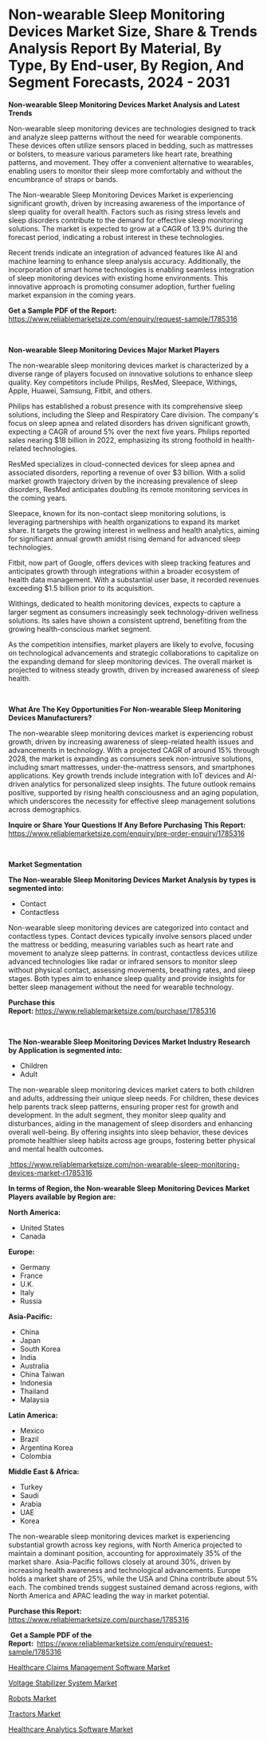 <p><h1>Non-wearable Sleep Monitoring Devices Market Size, Share & Trends Analysis Report By Material, By Type, By End-user, By Region, And Segment Forecasts, 2024 - 2031</h1></p><p><strong>Non-wearable Sleep Monitoring Devices Market Analysis and Latest Trends</strong></p>
<p><p>Non-wearable sleep monitoring devices are technologies designed to track and analyze sleep patterns without the need for wearable components. These devices often utilize sensors placed in bedding, such as mattresses or bolsters, to measure various parameters like heart rate, breathing patterns, and movement. They offer a convenient alternative to wearables, enabling users to monitor their sleep more comfortably and without the encumbrance of straps or bands.</p><p>The Non-wearable Sleep Monitoring Devices Market is experiencing significant growth, driven by increasing awareness of the importance of sleep quality for overall health. Factors such as rising stress levels and sleep disorders contribute to the demand for effective sleep monitoring solutions. The market is expected to grow at a CAGR of 13.9% during the forecast period, indicating a robust interest in these technologies.</p><p>Recent trends indicate an integration of advanced features like AI and machine learning to enhance sleep analysis accuracy. Additionally, the incorporation of smart home technologies is enabling seamless integration of sleep monitoring devices with existing home environments. This innovative approach is promoting consumer adoption, further fueling market expansion in the coming years.</p></p>
<p><strong>Get a Sample PDF of the Report:&nbsp;</strong> <a href="https://www.reliablemarketsize.com/enquiry/request-sample/1785316?utm_campaign=1167&utm_medium=2&utm_source=Github&utm_content=ia&utm_term=18112024&utm_id=non-wearable-sleep-monitoring-devices">https://www.reliablemarketsize.com/enquiry/request-sample/1785316</a></p>
<p>&nbsp;</p>
<p><strong>Non-wearable Sleep Monitoring Devices Major Market Players</strong></p>
<p><p>The non-wearable sleep monitoring devices market is characterized by a diverse range of players focused on innovative solutions to enhance sleep quality. Key competitors include Philips, ResMed, Sleepace, Withings, Apple, Huawei, Samsung, Fitbit, and others. </p><p>Philips has established a robust presence with its comprehensive sleep solutions, including the Sleep and Respiratory Care division. The company's focus on sleep apnea and related disorders has driven significant growth, expecting a CAGR of around 5% over the next five years. Philips reported sales nearing $18 billion in 2022, emphasizing its strong foothold in health-related technologies.</p><p>ResMed specializes in cloud-connected devices for sleep apnea and associated disorders, reporting a revenue of over $3 billion. With a solid market growth trajectory driven by the increasing prevalence of sleep disorders, ResMed anticipates doubling its remote monitoring services in the coming years.</p><p>Sleepace, known for its non-contact sleep monitoring solutions, is leveraging partnerships with health organizations to expand its market share. It targets the growing interest in wellness and health analytics, aiming for significant annual growth amidst rising demand for advanced sleep technologies.</p><p>Fitbit, now part of Google, offers devices with sleep tracking features and anticipates growth through integrations within a broader ecosystem of health data management. With a substantial user base, it recorded revenues exceeding $1.5 billion prior to its acquisition.</p><p>Withings, dedicated to health monitoring devices, expects to capture a larger segment as consumers increasingly seek technology-driven wellness solutions. Its sales have shown a consistent uptrend, benefiting from the growing health-conscious market segment.</p><p>As the competition intensifies, market players are likely to evolve, focusing on technological advancements and strategic collaborations to capitalize on the expanding demand for sleep monitoring devices. The overall market is projected to witness steady growth, driven by increased awareness of sleep health.</p></p>
<p>&nbsp;</p>
<p><strong>What Are The Key Opportunities For Non-wearable Sleep Monitoring Devices Manufacturers?</strong></p>
<p><p>The non-wearable sleep monitoring devices market is experiencing robust growth, driven by increasing awareness of sleep-related health issues and advancements in technology. With a projected CAGR of around 15% through 2028, the market is expanding as consumers seek non-intrusive solutions, including smart mattresses, under-the-mattress sensors, and smartphones applications. Key growth trends include integration with IoT devices and AI-driven analytics for personalized sleep insights. The future outlook remains positive, supported by rising health consciousness and an aging population, which underscores the necessity for effective sleep management solutions across demographics.</p></p>
<p><strong>Inquire or Share Your Questions If Any Before Purchasing This Report:</strong> <a href="https://www.reliablemarketsize.com/enquiry/pre-order-enquiry/1785316?utm_campaign=1167&utm_medium=2&utm_source=Github&utm_content=ia&utm_term=18112024&utm_id=non-wearable-sleep-monitoring-devices">https://www.reliablemarketsize.com/enquiry/pre-order-enquiry/1785316</a></p>
<p>&nbsp;</p>
<p><strong>Market Segmentation</strong></p>
<p><strong>The Non-wearable Sleep Monitoring Devices Market Analysis by types is segmented into:</strong></p>
<p><ul><li>Contact</li><li>Contactless</li></ul></p>
<p><p>Non-wearable sleep monitoring devices are categorized into contact and contactless types. Contact devices typically involve sensors placed under the mattress or bedding, measuring variables such as heart rate and movement to analyze sleep patterns. In contrast, contactless devices utilize advanced technologies like radar or infrared sensors to monitor sleep without physical contact, assessing movements, breathing rates, and sleep stages. Both types aim to enhance sleep quality and provide insights for better sleep management without the need for wearable technology.</p></p>
<p><strong>Purchase this Report:&nbsp;</strong><a href="https://www.reliablemarketsize.com/purchase/1785316?utm_campaign=1167&utm_medium=2&utm_source=Github&utm_content=ia&utm_term=18112024&utm_id=non-wearable-sleep-monitoring-devices">https://www.reliablemarketsize.com/purchase/1785316</a></p>
<p>&nbsp;</p>
<p><strong>The Non-wearable Sleep Monitoring Devices Market Industry Research by Application is segmented into:</strong></p>
<p><ul><li>Children</li><li>Adult</li></ul></p>
<p><p>The non-wearable sleep monitoring devices market caters to both children and adults, addressing their unique sleep needs. For children, these devices help parents track sleep patterns, ensuring proper rest for growth and development. In the adult segment, they monitor sleep quality and disturbances, aiding in the management of sleep disorders and enhancing overall well-being. By offering insights into sleep behavior, these devices promote healthier sleep habits across age groups, fostering better physical and mental health outcomes.</p></p>
<p><a href="https://www.reliablemarketsize.com/non-wearable-sleep-monitoring-devices-market-r1785316?utm_campaign=1167&utm_medium=2&utm_source=Github&utm_content=ia&utm_term=18112024&utm_id=non-wearable-sleep-monitoring-devices">&nbsp;https://www.reliablemarketsize.com/non-wearable-sleep-monitoring-devices-market-r1785316</a></p>
<p><strong>In terms of Region, the Non-wearable Sleep Monitoring Devices Market Players available by Region are:</strong></p>
<p>
    <p> <strong> North America: </strong>
        <ul>
            <li>United States</li>
            <li>Canada</li>
        </ul>
        </p> 
    <p> <strong> Europe: </strong>
        <ul>
            <li>Germany</li>
            <li>France</li>
            <li>U.K.</li>
            <li>Italy</li>
            <li>Russia</li>
        </ul>
        </p> 
    <p> <strong> Asia-Pacific: </strong>
        <ul>
            <li>China</li>
            <li>Japan</li>
            <li>South Korea</li>
            <li>India</li>
            <li>Australia</li>
            <li>China Taiwan</li>
            <li>Indonesia</li>
            <li>Thailand</li>
            <li>Malaysia</li>
        </ul>
        </p> 
    <p> <strong> Latin America: </strong>
        <ul>
            <li>Mexico</li>
            <li>Brazil</li>
            <li>Argentina Korea</li>
            <li>Colombia</li>
        </ul>
        </p> 
    <p> <strong> Middle East & Africa: </strong>
        <ul>
            <li>Turkey</li>
            <li>Saudi</li>
            <li>Arabia</li>
            <li>UAE</li>
            <li>Korea</li>
        </ul>
    </p>
    </p>
<p><p>The non-wearable sleep monitoring devices market is experiencing substantial growth across key regions, with North America projected to maintain a dominant position, accounting for approximately 35% of the market share. Asia-Pacific follows closely at around 30%, driven by increasing health awareness and technological advancements. Europe holds a market share of 25%, while the USA and China contribute about 5% each. The combined trends suggest sustained demand across regions, with North America and APAC leading the way in market potential.</p></p>
<p><strong>Purchase this Report: </strong><a href="https://www.reliablemarketsize.com/purchase/1785316?utm_campaign=1167&utm_medium=2&utm_source=Github&utm_content=ia&utm_term=18112024&utm_id=non-wearable-sleep-monitoring-devices">https://www.reliablemarketsize.com/purchase/1785316</a></p>
<p>&nbsp;<strong>Get a Sample PDF of the Report:&nbsp;&nbsp;</strong><a href="https://www.reliablemarketsize.com/enquiry/request-sample/1785316?utm_campaign=1167&utm_medium=2&utm_source=Github&utm_content=ia&utm_term=18112024&utm_id=non-wearable-sleep-monitoring-devices">https://www.reliablemarketsize.com/enquiry/request-sample/1785316</a></p>
<p><strong></strong></p>
<p><p><a href="https://issuu.com/reportprime-2/docs/healthcare-claims-management-softwa_566150203f0896?utm_campaign=1167&utm_medium=2&utm_source=Github&utm_content=ia&utm_term=18112024&utm_id=non-wearable-sleep-monitoring-devices">Healthcare Claims Management Software Market</a></p><p><a href="https://www.linkedin.com/pulse/voltage-stabilizer-system-market-global-regional-analysis-iwsae?utm_campaign=1167&utm_medium=2&utm_source=Github&utm_content=ia&utm_term=18112024&utm_id=non-wearable-sleep-monitoring-devices">Voltage Stabilizer System Market</a></p><p><a href="https://www.linkedin.com/pulse/robots-market-revolution-2024-2031-trends-shaping-xz1ke?utm_campaign=1167&utm_medium=2&utm_source=Github&utm_content=ia&utm_term=18112024&utm_id=non-wearable-sleep-monitoring-devices">Robots Market</a></p><p><a href="https://www.linkedin.com/pulse/pioneering-growth-analyzing-global-tractors-market-dynamics-ashbe?utm_campaign=1167&utm_medium=2&utm_source=Github&utm_content=ia&utm_term=18112024&utm_id=non-wearable-sleep-monitoring-devices">Tractors Market</a></p><p><a href="https://issuu.com/reportprime-2/docs/healthcare-analytics-software-marke_01366d748b0f34?utm_campaign=1167&utm_medium=2&utm_source=Github&utm_content=ia&utm_term=18112024&utm_id=non-wearable-sleep-monitoring-devices">Healthcare Analytics Software Market</a></p></p>
